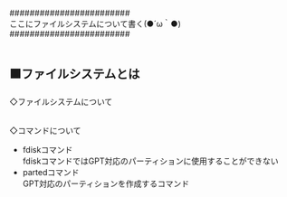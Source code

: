 ########################<br />
ここにファイルシステムについて書く(●´ω｀●)<br />
########################<br /><br />
<h2>⬛ファイルシステムとは</h2>
◇ファイルシステムについて<br><br/>

◇コマンドについて<br>
- fdiskコマンド<br>
fdiskコマンドではGPT対応のパーティションに使用することができない
- partedコマンド<br>
GPT対応のパーティションを作成するコマンド

